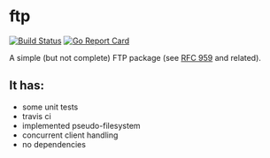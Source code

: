 # ftp
[![Build Status](https://travis-ci.org/jmichalak9/ftp.svg?branch=master)](https://travis-ci.org/jmichalak9/ftp)
[![Go Report Card](https://goreportcard.com/badge/github.com/jmichalak9/ftp)](https://goreportcard.com/report/github.com/jmichalak9/ftp)

A simple (but not complete) FTP package (see [RFC 959](https://tools.ietf.org/html/rfc959) and related).

## It has:
- some unit tests
- travis ci
- implemented pseudo-filesystem
- concurrent client handling
- no dependencies
